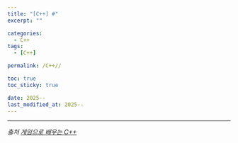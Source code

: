 ```yaml
---
title: "[C++] #"
excerpt: ""

categories:
  - C++
tags:
  - [C++]

permalink: /C++//

toc: true
toc_sticky: true

date: 2025--
last_modified_at: 2025--
---
```



---

*출처* 
*[게임으로 배우는 C++](https://www.booksr.co.kr/product/%EA%B2%8C%EC%9E%84%EC%9C%BC%EB%A1%9C-%EB%B0%B0%EC%9A%B0%EB%8A%94-c/)*
